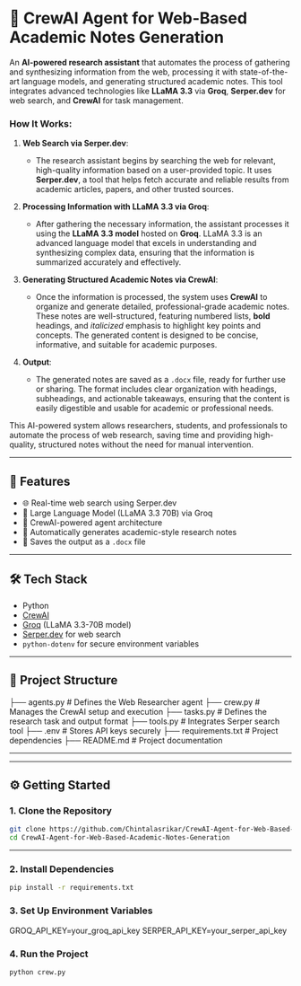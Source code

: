 # 📘 CrewAI Agent for Web-Based Academic Notes Generation


An **AI-powered research assistant** that automates the process of gathering and synthesizing information from the web, processing it with state-of-the-art language models, and generating structured academic notes. This tool integrates advanced technologies like **LLaMA 3.3** via **Groq**, **Serper.dev** for web search, and **CrewAI** for task management.

### How It Works:

1. **Web Search via Serper.dev**:
   - The research assistant begins by searching the web for relevant, high-quality information based on a user-provided topic. It uses **Serper.dev**, a tool that helps fetch accurate and reliable results from academic articles, papers, and other trusted sources.

2. **Processing Information with LLaMA 3.3 via Groq**:
   - After gathering the necessary information, the assistant processes it using the **LLaMA 3.3 model** hosted on **Groq**. LLaMA 3.3 is an advanced language model that excels in understanding and synthesizing complex data, ensuring that the information is summarized accurately and effectively.

3. **Generating Structured Academic Notes via CrewAI**:
   - Once the information is processed, the system uses **CrewAI** to organize and generate detailed, professional-grade academic notes. These notes are well-structured, featuring numbered lists, **bold** headings, and *italicized* emphasis to highlight key points and concepts. The generated content is designed to be concise, informative, and suitable for academic purposes.

4. **Output**:
   - The generated notes are saved as a `.docx` file, ready for further use or sharing. The format includes clear organization with headings, subheadings, and actionable takeaways, ensuring that the content is easily digestible and usable for academic or professional needs.

This AI-powered system allows researchers, students, and professionals to automate the process of web research, saving time and providing high-quality, structured notes without the need for manual intervention.

---

## 🚀 Features

- 🌐 Real-time web search using Serper.dev
- 🧠 Large Language Model (LLaMA 3.3 70B) via Groq
- 🤖 CrewAI-powered agent architecture
- 📝 Automatically generates academic-style research notes
- 💾 Saves the output as a `.docx` file

---

## 🛠️ Tech Stack

- Python
- [CrewAI](https://www.crewai.com/)
- [Groq](https://console.groq.com/) (LLaMA 3.3-70B model)
- [Serper.dev](https://serper.dev/) for web search
- `python-dotenv` for secure environment variables

---


## 📂 Project Structure

├── agents.py # Defines the Web Researcher agent
├── crew.py # Manages the CrewAI setup and execution
├── tasks.py # Defines the research task and output format
├── tools.py # Integrates Serper search tool
├── .env # Stores API keys securely
├── requirements.txt # Project dependencies
├── README.md # Project documentation

---


---

## ⚙️ Getting Started

### 1. Clone the Repository

```bash
git clone https://github.com/Chintalasrikar/CrewAI-Agent-for-Web-Based-Academic-Notes-Generation.git
cd CrewAI-Agent-for-Web-Based-Academic-Notes-Generation

```

---

### 2. Install Dependencies

```bash
pip install -r requirements.txt

```

### 3. Set Up Environment Variables

GROQ_API_KEY=your_groq_api_key
SERPER_API_KEY=your_serper_api_key


### 4. Run the Project

```bash
python crew.py

```
